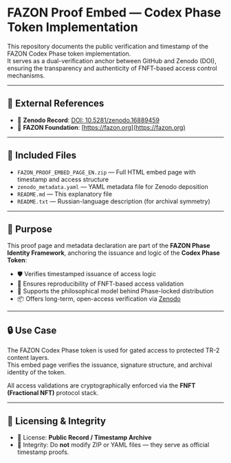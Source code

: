 # FAZON Proof Embed — Codex Phase Token Implementation

This repository documents the public verification and timestamp of the FAZON Codex Phase token implementation.  
It serves as a dual-verification anchor between GitHub and Zenodo (DOI), ensuring the transparency and authenticity of FNFT-based access control mechanisms.

---

## 🔗 External References

- 🔸 **Zenodo Record**: [DOI: 10.5281/zenodo.16889459](https://zenodo.org/records/16889459)
- 🔸 **FAZON Foundation**: [https://fazon.org](https://fazon.org)

---

## 📁 Included Files

- `FAZON_PROOF_EMBED_PAGE_EN.zip` — Full HTML embed page with timestamp and access structure
- `zenodo_metadata.yaml` — YAML metadata file for Zenodo deposition
- `README.md` — This explanatory file
- `README.txt` — Russian-language description (for archival symmetry)

---

## 🧠 Purpose

This proof page and metadata declaration are part of the **FAZON Phase Identity Framework**, anchoring the issuance and logic of the **Codex Phase Token**:

- 🛡 Verifies timestamped issuance of access logic
- 🔁 Ensures reproducibility of FNFT-based access validation
- 🧬 Supports the philosophical model behind Phase-locked distribution
- 📦 Offers long-term, open-access verification via [Zenodo](https://zenodo.org)

---

## 🔒 Use Case

The FAZON Codex Phase token is used for gated access to protected TR-2 content layers.  
This embed page verifies the issuance, signature structure, and archival identity of the token.

All access validations are cryptographically enforced via the **FNFT (Fractional NFT)** protocol stack.

---

## 🧬 Licensing & Integrity

- 📜 License: **Public Record / Timestamp Archive**
- 🔏 Integrity: Do **not** modify ZIP or YAML files — they serve as official timestamp proofs.
